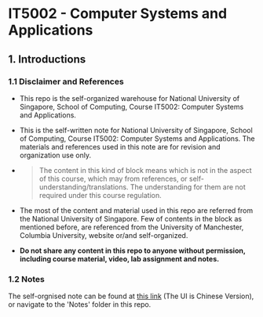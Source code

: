 # IT5002 - Computer Systems and Applications
 
## 1. Introductions

### 1.1 Disclaimer and References

- This repo is the self-organized warehouse for National University of Singapore, School of Computing, Course IT5002: Computer Systems and Applications.

- This is the self-written note for National University of Singapore, School of Computing, Course IT5002: Computer Systems and Applications. The materials and references used in this note are for revision and organization use only.

- > The content in this kind of block means which is not in the aspect of this course, which may from references, or self-understanding/translations. The understanding for them are not required under this course regulation.

- The most of the content and material used in this repo are referred from the National University of Singapore. Few of contents in the block as mentioned before, are referenced from the University of Manchester, Columbia University, website or/and self-organized. 

- **Do not share any content in this repo to anyone without permission, including course material, video, lab assignment and notes.**

### 1.2 Notes

The self-orgnised note can be found at [this link](https://wiki.wu.engineer/NationalUniversityOfSingapore/IT5001-SoftwareDevFundamental) (The UI is Chinese Version), or navigate to the 'Notes' folder in this repo.

